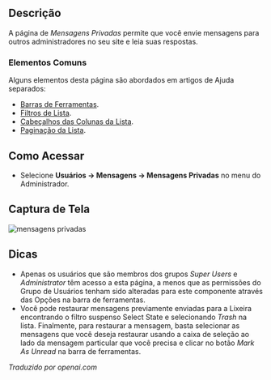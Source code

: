 <!-- Filename: Help4.x:Private_Messages / Display title: Mensagens Privadas   -->

## Descrição

A página de *Mensagens Privadas* permite que você envie mensagens para outros administradores no seu site e leia suas respostas.

### Elementos Comuns

Alguns elementos desta página são abordados em artigos de Ajuda separados:

* [Barras de Ferramentas](jdocmanual?article=help/common-elements/toolbars).
* [Filtros de Lista](jdocmanual?article=help/common-elements/list-filters).
* [Cabeçalhos das Colunas da Lista](jdocmanual?article=help/common-elements/list-column-headers).
* [Paginação da Lista](jdocmanual?article=help/common-elements/list-pagination).

## Como Acessar

- Selecione **Usuários → Mensagens → Mensagens Privadas** no menu do Administrador.

## Captura de Tela

![mensagens privadas](../../../pt/images/private-messages/private-messages.png)

## Dicas

- Apenas os usuários que são membros dos grupos *Super Users* e *Administrator* têm acesso a esta página, a menos que as permissões do Grupo de Usuários tenham sido alteradas para este componente através das Opções na barra de ferramentas.
- Você pode restaurar mensagens previamente enviadas para a Lixeira encontrando o filtro suspenso Select State e selecionando *Trash* na lista. Finalmente, para restaurar a mensagem, basta selecionar as mensagens que você deseja restaurar usando a caixa de seleção ao lado da mensagem particular que você precisa e clicar no botão *Mark As Unread* na barra de ferramentas.

*Traduzido por openai.com*

